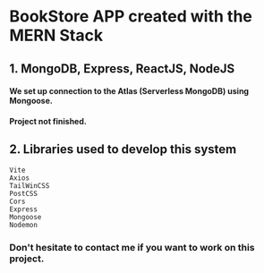 # BookStore APP created with the MERN Stack

## 1. MongoDB, Express, ReactJS, NodeJS
#### We set up connection to the Atlas (Serverless MongoDB) using Mongoose.
#### Project not finished.

## 2. Libraries used to develop this system
    Vite
    Axios
    TailWinCSS
    PostCSS
    Cors
    Express
    Mongoose
    Nodemon
### Don't hesitate to contact me if you want to work on this project.
